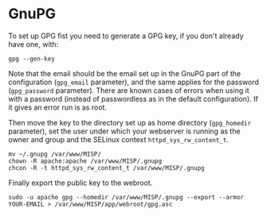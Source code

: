 # GnuPG

To set up GPG fist you need to generate a GPG key, if you don't already have one, with:

```
gpg --gen-key
```

Note that the email should be the email set up in the GnuPG part of the configuration (`gpg_email` parameter), and the same applies for the password (`gpg_password` parameter). There are known cases of errors when using it with a password (instead of passwordless as in the default configuration). If it gives an error run is as root.

Then move the key to the directory set up as home directory (`gpg_homedir` parameter), set the user under which your webserver is running as the owner and group and the SELinux context `httpd_sys_rw_content_t`.

```
mv ~/.gnupg /var/www/MISP/
chown -R apache:apache /var/www/MISP/.gnupg
chcon -R -t httpd_sys_rw_content_t /var/www/MISP/.gnupg
```

Finally export the public key to the webroot.

```
sudo -u apache gpg --homedir /var/www/MISP/.gnupg --export --armor YOUR-EMAIL > /var/www/MISP/app/webroot/gpg.asc
```
